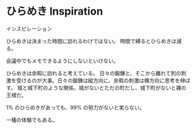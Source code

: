 # ひらめき Inspiration

インスピレーション

ひらめきは決まった時間に訪れるわけではない。
時間で縛るとひらめきは減る。

会議中でもメモできるようにしないといけない。

ひらめきは余暇に訪れると考えている。
日々の鍛錬と、そこから離れて別の刺激を受けるのが大事。日々の鍛錬は縦方向に、余暇の刺激は横方向に思考を伸ばす。
城と城下町のような関係。城がないとただの町だし、城下町がないと裸の王様だ。

1% のひらめきがあっても、99% の努力がないと実らない。

一種の体験でもある。
